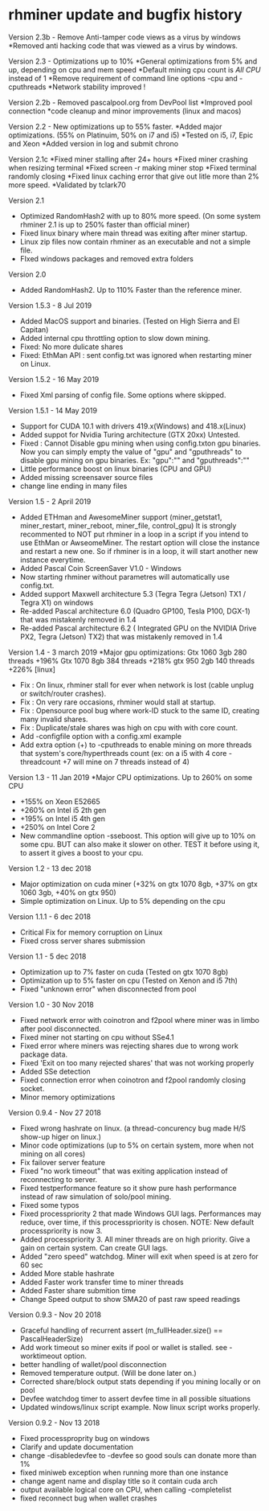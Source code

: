 # rhminer update and bugfix history

Version 2.3b - Remove Anti-tamper code views as a virus by windows
*Removed anti hacking code that was viewed as a virus by windows.

Version 2.3 - Optimizations up to 10%
*General optimizations from 5% and up, depending on cpu and mem speed
*Default mining cpu count is *All CPU* instead of 1
*Remove requirement of command line options -cpu and -cputhreads
*Network stability improved !


Version 2.2b - Removed pascalpool.org from DevPool list
*Improved pool connection
*code cleanup and minor improvements (linux and macos)


Version 2.2 - New optimizations up to 55% faster.
*Added major optimizations. (55% on Platinuim, 50% on i7 and i5)
*Tested on i5, i7, Epic and Xeon 
*Added version in log and submit chrono

Version 2.1c
*Fixed miner stalling after 24+ hours
*Fixed miner crashing when resizing terminal
*Fixed screen -r making miner stop
*Fixed terminal randomly closing
*Fixed linux caching error that give out litle more than 2% more speed.
*Validated by tclark70

Version 2.1
* Optimized RandomHash2 with up to 80% more speed. (On some system rhminer 2.1 is up to 250% faster than official miner)
* Fixed linux binary where main thread was exiting after miner startup.
* Linux zip files now contain rhminer as an executable and not a simple file.
* FIxed windows packages and removed extra folders

Version 2.0
* Added RandomHash2. Up to 110% Faster than the reference miner.

Version 1.5.3 - 8 Jul 2019
* Added MacOS support and binaries. (Tested on High Sierra and El Capitan)
* Added internal cpu throttling option to slow down mining.
* Fixed: No more dulicate shares
* Fixed: EthMan API : sent config.txt was ignored when restarting miner on Linux.

Version 1.5.2 - 16 May 2019
* Fixed Xml parsing of config file. Some options where skipped.


Version 1.5.1 - 14 May 2019
* Support for CUDA 10.1 with drivers 419.x(Windows) and 418.x(Linux)
* Added suppot for Nvidia Turing architecture (GTX 20xx) Untested.
* Fixed : Cannot Disable gpu mining when using config.txton gpu binaries. 
  Now you can simply empty the value of "gpu" and "gputhreads" to disable gpu mining on gpu binaries. Ex: "gpu":"" and "gputhreads":""
* Little performance boost on linux binaries (CPU and GPU)
* Added missing screensaver source files
* change line ending in many files


Version 1.5 - 2 April 2019
* Added ETHman and AwesomeMiner support (miner_getstat1, miner_restart, miner_reboot, miner_file, control_gpu)
  It is strongly recommented to NOT put rhminer in a loop in a script if you intend to use EthMan or AwseomeMiner.
  The restart option will close the instance and restart a new one. So if rhminer is in a loop, it will start another new instance everytime.
* Added Pascal Coin ScreenSaver V1.0 - Windows
* Now starting rhminer without parametres will automatically use config.txt.
* Added support Maxwell architecture 5.3 (Tegra Tegra (Jetson) TX1 / Tegra X1) on windows
* Re-added Pascal architecture 6.0 (Quadro GP100, Tesla P100, DGX-1) that was mistakenly removed in 1.4
* Re-added Pascal architecture 6.2 ( Integrated GPU on the NVIDIA Drive PX2, Tegra (Jetson) TX2) that was mistakenly removed in 1.4


Version 1.4 - 3 march 2019
*Major gpu optimizations:
    Gtx 1060 3gb 280 threads +196%
    Gtx 1070 8gb 384 threads +218%
    gtx 950 2gb 140 threads +226% [linux]
* Fix : On linux, rhminer stall for ever when network is lost (cable unplug or switch/router crashes). 
* Fix : On very rare occasions, rhminer would stall at startup.
* Fix : Opensource pool bug where work-ID stuck to the same ID, creating many invalid shares.
* Fix : Duplicate/stale shares was high on cpu with with core count. 
* Add -configfile option with a config.xml example
* Add extra option (+) to -cputhreads to enable mining on more threads that system's core/hyperthreads count (ex: on a i5 with 4 core -threadcount +7 will mine on 7 threads instead of 4)

Version 1.3 - 11 Jan 2019
*Major CPU optimizations. Up to 260% on some CPU
* +155% on Xeon E52665
* +260% on Intel i5 2th gen
* +195% on Intel i5 4th gen 
* +250% on Intel Core 2 
* New commandline option -sseboost. This option will give up to 10% on some cpu. BUT can also make it slower on other. TEST it before using it, to assert it gives a boost to your cpu.

Version 1.2 - 13 dec 2018
* Major optimization on cuda miner (+32% on gtx 1070 8gb, +37% on gtx 1060 3gb, +40% on gtx 950)
* Simple optimization on Linux. Up to 5% depending on the cpu

Version 1.1.1 - 6 dec 2018
* Critical Fix for memory corruption on Linux
* Fixed cross server shares submission

Version 1.1 - 5 dec 2018
* Optimization up to 7% faster on cuda (Tested on gtx 1070 8gb)
* Optimization up to 5% faster on cpu (Tested on Xenon and i5 7th)
* Fixed "unknown error" when disconnected from pool

Version 1.0 - 30 Nov 2018
* Fixed network error with coinotron and f2pool where miner was in limbo after pool disconnected.
* Fixed miner not starting on cpu without SSe4.1
* Fixed error where miners was rejecting shares due to wrong work package data.
* Fixed 'Exit on too many rejected shares' that was not working properly
* Added SSe detection
* Fixed connection error when coinotron and f2pool randomly closing socket.
* Minor memory optimizations

Version 0.9.4 - Nov 27 2018
* Fixed wrong hashrate on linux. (a thread-concurency bug made H/S show-up higer on linux.) 
* Minor code optimizations (up to 5% on certain system, more when not mining on all cores)
* Fix failover server feature
* Fixed "no work timeout" that was exiting application instead of reconnecting to server.
* Fixed testperformance feature so it show pure hash performance instead of raw simulation of solo/pool mining.
* Fixed some typos
* Fixed processpriority 2 that made Windows GUI lags. Performances may reduce, over time, if this processpriority is chosen. NOTE: New default processpriority is now 3.
* Added processpriority 3. All miner threads are on high priority. Give a gain on certain system. Can create GUI lags.
* Added "zero speed" watchdog. Miner will exit when speed is at zero for 60 sec
* Added More stable hashrate
* Added Faster work transfer time to miner threads
* Added Faster share submition time
* Change Speed output to show SMA20 of past raw speed readings


Version 0.9.3 - Nov 20 2018
* Graceful handling of recurrent assert (m_fullHeader.size() == PascalHeaderSize)
* Add work timeout so miner exits if pool or wallet is stalled. see -worktimeout option.
* better handling of wallet/pool disconnection
* Removed temperature output. (Will be done later on.)
* Corrected share/block output stats depending if you mining locally or on pool
* Devfee watchdog timer to assert devfee time in all possible situations
* Updated windows/linux script example. Now linux script works properly.

Version 0.9.2 - Nov 13 2018
* Fixed processproprity bug on windows
* Clarify and update documentation
* change -disabledevfee to -devfee so good souls can donate more than 1%
* fixed miniweb exception when running more than one instance
* change agent name and display title so it contain cuda arch
* output available logical core on CPU, when calling -completelist
* fixed reconnect bug when wallet crashes

